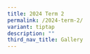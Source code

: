 ```yaml
---
title: 2024 Term 2
permalink: /2024-term-2/
variant: tiptap
description: ""
third_nav_title: Gallery
---
```

